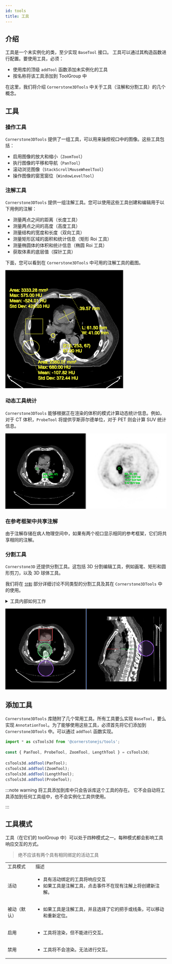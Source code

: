 ```yaml
---
id: tools
title: 工具
---
```


## 介绍

工具是一个未实例化的类，至少实现 `BaseTool` 接口。
工具可以通过其构造函数进行配置。要使用工具，必须：

- 使用库的顶级 `addTool` 函数添加未实例化的工具
- 按名称将该工具添加到 ToolGroup 中

在这里，我们将介绍 `Cornerstone3DTools` 中关于工具（注解和分割工具）的几个概念。

## 工具

### 操作工具

`Cornerstone3DTools` 提供了一组工具，可以用来操控视口中的图像。这些工具包括：

- 启用图像的放大和缩小（`ZoomTool`）
- 执行图像的平移和导航（`PanTool`）
- 滚动浏览图像（`StackScrollMouseWheelTool`）
- 操作图像的窗宽窗位（`WindowLevelTool`）

### 注解工具

`Cornerstone3DTools` 提供一组注解工具。您可以使用这些工具创建和编辑用于以下用例的注解：

- 测量两点之间的距离（长度工具）
- 测量两点之间的高度（高度工具）
- 测量结构的宽度和长度（双向工具）
- 测量矩形区域的面积和统计信息（矩形 Roi 工具）
- 测量椭圆体的体积和统计信息（椭圆 Roi 工具）
- 获取体素的底层值（探针工具）

下面，您可以看到在 `Cornerstone3DTools` 中可用的注解工具的截图。

<div style={{textAlign: 'center'}}>

![](../../assets/annotation-tools.png)

</div>

### 动态工具统计

`Cornerstone3DTools` 能够根据正在渲染的体积的模式计算动态统计信息。例如，对于 CT 体积，`ProbeTool` 将提供亨斯菲尔德单位，对于 PET 则会计算 SUV 统计信息。

<div style={{textAlign: 'center', width:'85%'}}>

![](../../assets/dynamic-stats.png)

</div>

### 在参考框架中共享注解

由于注解存储在病人物理空间中，如果有两个视口显示相同的参考框架，它们将共享相同的注解。

### 分割工具

`Cornerstone3D` 还提供分割工具。这包括 3D 分割编辑工具，例如画笔、矩形和圆形剪刀，以及 3D 球体工具。

我们将在 [`分割`](./segmentation/index.md) 部分详细讨论不同类型的分割工具及其在 `Cornerstone3DTools` 中的使用。

<details>

<summary>工具内部如何工作</summary>

鼠标和键盘触发事件，这些事件被 `Cornerstone3DTools` 捕获并标准化。标准化的事件随后被触发，并作为 `mouseDown`、`mouseDrag` 和 `mouseUp` 事件由工具处理。

</details>

<div style={{textAlign: 'center', width:'85%'}}>

![](../../assets/segmentation-tools-intro.png)

</div>

## 添加工具

`Cornerstone3DTools` 库随附了几个常用工具。所有工具要么实现 `BaseTool`，要么实现 `AnnotationTool`。为了能够使用这些工具，必须首先将它们添加到 `Cornerstone3DTools` 中。可以通过 `addTool` 函数实现。

```js
import * as csTools3d from '@cornerstonejs/tools';

const { PanTool, ProbeTool, ZoomTool, LengthTool } = csTools3d;

csTools3d.addTool(PanTool);
csTools3d.addTool(ZoomTool);
csTools3d.addTool(LengthTool);
csTools3d.addTool(ProbeTool);
```

:::note warning
将工具添加到库中只会告诉库这个工具的存在。
它不会自动将工具添加到任何工具组中，也不会实例化工具供使用。

:::

## 工具模式

工具（在它们的 toolGroup 中）可以处于四种模式之一。每种模式都会影响工具响应交互的方式。

> 绝不应该有两个具有相同绑定的活动工具

<table>
  <tr>
    <td>工具模式</td>
    <td>描述</td>
  </tr>
  <tr>
    <td>活动</td>
    <td>
      <ul>
        <li>具有活动绑定的工具将响应交互</li>
        <li>如果工具是注解工具，点击事件不在现有注解上将创建新注解。</li>
      </ul>
    </td>
  </tr>
  <tr>
    <td>被动（默认）</td>
    <td>
      <ul>
        <li>如果工具是注解工具，并且选择了它的把手或线条，可以移动和重新定位。</li>
      </ul>
    </td>
  </tr>
  <tr>
    <td>启用</td>
    <td>
      <ul>
        <li>工具将渲染，但不能进行交互。</li>
      </ul>
    </td>
  </tr>
  <tr>
    <td>禁用</td>
    <td>
      <ul>
        <li>工具将不会渲染。无法进行交互。</li>
      </ul>
    </td>
  </tr>
</table>